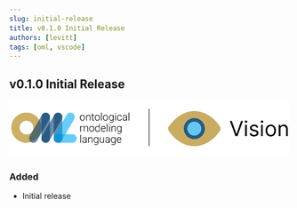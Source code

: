 ```yaml
---
slug: initial-release
title: v0.1.0 Initial Release
authors: [levitt]
tags: [oml, vscode]
---
```


## v0.1.0 Initial Release 

![OML Vision Logo](./vision480x96.png)

### Added
- Initial release
